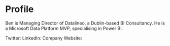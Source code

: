 # Profile
Ben is Managing Director of Datalineo, a Dublin-based BI Consultancy. He is a Microsoft Data Platform MVP, specialising in Power BI.

Twitter: 
LinkedIn:
Company Website:  